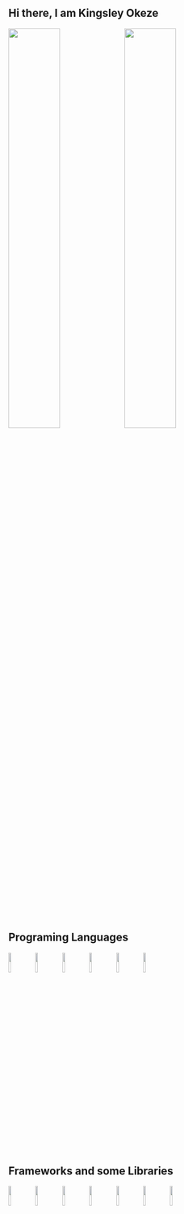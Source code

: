 ## Hi there, I am Kingsley Okeze

<img align="left" width="45%" src="https://github-readme-stats.vercel.app/api?username=kingsley1618&show_icons=true&theme=cobalt"/>
<img  width="45%" src="https://github-readme-stats.vercel.app/api/top-langs/?username=kingsley1618&layout=compact"/>


## Programing Languages
<img align="left" width="10%" src="https://img.shields.io/badge/javascript-%23323330.svg?style=for-the-badge&logo=javascript&logoColor=%23F7DF1E"/>
<img align="left" width="10%" src="https://img.shields.io/badge/typescript-%23007ACC.svg?style=for-the-badge&logo=typescript&logoColor=white"/>
<img align="left" width="10%" src="https://img.shields.io/badge/Solidity-%23363636.svg?style=for-the-badge&logo=solidity&logoColor=white"/>
<img align="left" width="10%" src="https://img.shields.io/badge/-GraphQL-E10098?style=for-the-badge&logo=graphql&logoColor=white"/>
<img align="left" width="10%" src="https://img.shields.io/badge/css3-%231572B6.svg?style=for-the-badge&logo=css3&logoColor=white"/>
<img  width="10%" src="https://img.shields.io/badge/html5-%23E34F26.svg?style=for-the-badge&logo=html5&logoColor=white"/>

## Frameworks and some Libraries
<img align="left" width="10%" src="https://img.shields.io/badge/Next-black?style=for-the-badge&logo=next.js&logoColor=white"/>
<img align="left" width="10%" src="https://img.shields.io/badge/react-%2320232a.svg?style=for-the-badge&logo=react&logoColor=%2361DAFB"/>
<img align="left" width="10%" src="https://img.shields.io/badge/tailwindcss-%2338B2AC.svg?style=for-the-badge&logo=tailwind-css&logoColor=white"/>
<img align="left" width="10%" src="https://img.shields.io/badge/chakra-%234ED1C5.svg?style=for-the-badge&logo=chakraui&logoColor=white"/>
<img align="left" width="10%" src="https://img.shields.io/badge/node.js-6DA55F?style=for-the-badge&logo=node.js&logoColor=white"/>
<img align="left" width="10%" src="https://img.shields.io/badge/express.js-%23404d59.svg?style=for-the-badge&logo=express&logoColor=%2361DAFB"/>
<img align="left" width="10%" src="https://img.shields.io/badge/-ApolloGraphQL-311C87?style=for-the-badge&logo=apollo-graphql"/>
